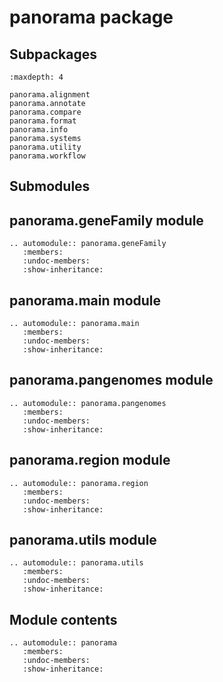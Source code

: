 # panorama package

## Subpackages

```{toctree}
:maxdepth: 4

panorama.alignment
panorama.annotate
panorama.compare
panorama.format
panorama.info
panorama.systems
panorama.utility
panorama.workflow
```

## Submodules

## panorama.geneFamily module

```{eval-rst}
.. automodule:: panorama.geneFamily
   :members:
   :undoc-members:
   :show-inheritance:
```

## panorama.main module

```{eval-rst}
.. automodule:: panorama.main
   :members:
   :undoc-members:
   :show-inheritance:
```

## panorama.pangenomes module

```{eval-rst}
.. automodule:: panorama.pangenomes
   :members:
   :undoc-members:
   :show-inheritance:
```

## panorama.region module

```{eval-rst}
.. automodule:: panorama.region
   :members:
   :undoc-members:
   :show-inheritance:
```

## panorama.utils module

```{eval-rst}
.. automodule:: panorama.utils
   :members:
   :undoc-members:
   :show-inheritance:
```

## Module contents

```{eval-rst}
.. automodule:: panorama
   :members:
   :undoc-members:
   :show-inheritance:
```

